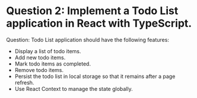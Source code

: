 # Question 2: Implement a Todo List application in React with TypeScript.

Question: Todo List application should have the following features:

- Display a list of todo items.
- Add new todo items.
- Mark todo items as completed.
- Remove todo items.
- Persist the todo list in local storage so that it remains after a page refresh.
- Use React Context to manage the state globally.
